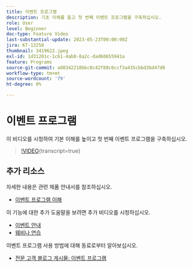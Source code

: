 ```yaml
---
title: 이벤트 프로그램
description: 기초 이해를 돕고 첫 번째 이벤트 프로그램을 구축하십시오.
role: User
level: Beginner
doc-type: Feature Video
last-substantial-update: 2023-05-23T00:00:00Z
jira: KT-13258
thumbnail: 3419622.jpeg
exl-id: 1d31201c-1c61-4ab8-8a2c-dad60655941a
feature: Programs
source-git-commit: a80342218bbc8c42f88c6ccf3a435cbbd3bd47d0
workflow-type: tm+mt
source-wordcount: '79'
ht-degree: 0%

---
```


# 이벤트 프로그램

이 비디오를 시청하여 기본 이해를 높이고 첫 번째 이벤트 프로그램을 구축하십시오.

>[!VIDEO](https://video.tv.adobe.com/v/3419622/?learn=on){transcript=true}

## 추가 리소스

자세한 내용은 관련 제품 안내서를 참조하십시오.

* [이벤트 프로그램 이해](https://experienceleague.adobe.com/docs/marketo/using/product-docs/demand-generation/events/understanding-events/understanding-event-programs.html?lang=en)

이 기능에 대한 추가 도움말을 보려면 추가 비디오를 시청하십시오.
* [이벤트 안내](https://experienceleague.adobe.com/docs/marketo-learn/tutorials/events/events-watch.html?lang=en)
* [웨비나 연습](https://experienceleague.adobe.com/docs/marketo-learn/tutorials/events/webinar-watch.html?lang=en)

이벤트 프로그램 사용 방법에 대해 동료로부터 알아보십시오.
* [전문 고객 블로그 게시물: 이벤트 프로그램](https://nation.marketo.com/t5/product-blogs/marketo-success-series-event-programs/ba-p/299191)

